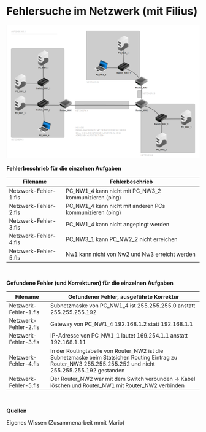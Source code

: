 # Fehlersuche im Netzwerk (mit Filius)

<img src="../../Bilder/N3/P3 Bild1.png">

<br>

**Fehlerbeschrieb für die einzelnen Aufgaben**

| **Filename** | **Fehlerbeschrieb** |
|--------------|---------------------|
| Netzwerk-Fehler-1.fls | PC_NW1_4 kann nicht mit PC_NW3_2 kommunizieren (ping)    |
| Netzwerk-Fehler-2.fls | PC_NW1_4 kann nicht mit anderen PCs kommunizieren (ping) |
| Netzwerk-Fehler-3.fls | PC_NW1_4 kann nicht angepingt werden |
| Netzwerk-Fehler-4.fls | PC_NW3_1 kann PC_NW2_2 nicht erreichen |
| Netzwerk-Fehler-5.fls | Nw1 kann nicht von Nw2 und Nw3 erreicht werden |

<br>

**Gefundene Fehler (und Korrekturen) für die einzelnen Aufgaben**

| **Filename** | **Gefundener Fehler, ausgeführte Korrektur**    |
|-------------|----|
| Netzwerk-Fehler-1.fls | Subnetzmaske von PC_NW1_4 ist 255.255.255.0 anstatt 255.255.255.192 |
| Netzwerk-Fehler-2.fls | Gateway von PC_NW1_4 192.168.1.2 statt 192.168.1.1 |
| Netzwerk-Fehler-3.fls | IP-Adresse von PC_NW1_1 lautet 169.254.1.1 anstatt 192.168.1.11 |
| Netzwerk-Fehler-4.fls | In der Routingtabelle von Router_NW2 ist die Subnetzmaske beim Statsichen Routing Eintrag zu Router_NW3 255.255.255.252 und nicht 255.255.255.192 gestanden |
| Netzwerk-Fehler-5.fls | Der Router_NW2 war mit dem Switch verbunden -> Kabel löschen und Router_NW1 mit Router_NW2 verbinden |

<br>

**Quellen**

Eigenes Wissen (Zusammenarbeit mmit Mario)
